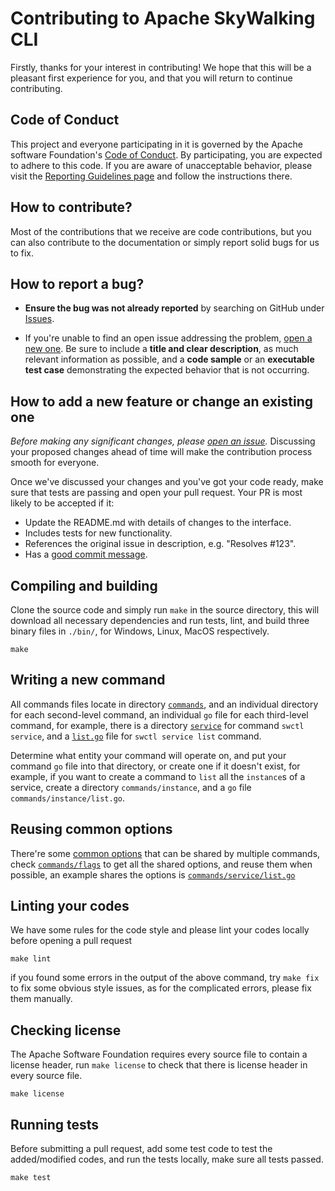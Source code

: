 # Contributing to Apache SkyWalking CLI

Firstly, thanks for your interest in contributing! We hope that this will be a
pleasant first experience for you, and that you will return to continue
contributing.

## Code of Conduct

This project and everyone participating in it is governed by the Apache
software Foundation's [Code of Conduct](http://www.apache.org/foundation/policies/conduct.html).
By participating, you are expected to adhere to this code. If you are aware of unacceptable behavior, please visit the
[Reporting Guidelines page](http://www.apache.org/foundation/policies/conduct.html#reporting-guidelines)
and follow the instructions there.

## How to contribute?

Most of the contributions that we receive are code contributions, but you can
also contribute to the documentation or simply report solid bugs
for us to fix.

## How to report a bug?

* **Ensure the bug was not already reported** by searching on GitHub under [Issues](https://github.com/apache/skywalking/issues).

* If you're unable to find an open issue addressing the problem, [open a new one](https://github.com/apache/skywalking/issues/new).
Be sure to include a **title and clear description**, as much relevant information as possible,
and a **code sample** or an **executable test case** demonstrating the expected behavior that is not occurring.

## How to add a new feature or change an existing one

_Before making any significant changes, please [open an issue](https://github.com/apache/skywalking/issues)._
Discussing your proposed changes ahead of time will make the contribution process smooth for everyone.

Once we've discussed your changes and you've got your code ready, make sure that tests are passing and open your pull request. Your PR is most likely to be accepted if it:

* Update the README.md with details of changes to the interface.
* Includes tests for new functionality.
* References the original issue in description, e.g. "Resolves #123".
* Has a [good commit message](http://tbaggery.com/2008/04/19/a-note-about-git-commit-messages.html).

## Compiling and building
Clone the source code and simply run `make` in the source directory,
this will download all necessary dependencies and run tests, lint, and build three binary files in `./bin/`, for Windows, Linux, MacOS respectively.

```shell
make
```

## Writing a new command
All commands files locate in directory [`commands`](commands), and an individual directory for each second-level command,
an individual `go` file for each third-level command, for example, there is a directory [`service`](commands/service) for command `swctl service`, 
and a [`list.go`](commands/service/list.go) file for `swctl service list` command.

Determine what entity your command will operate on, and put your command `go` file into that directory, or create one if it doesn't exist,
for example, if you want to create a command to `list` all the `instance`s of a service, create a directory `commands/instance`,
and a `go` file `commands/instance/list.go`.

## Reusing common options
There're some [common options](#common-options) that can be shared by multiple commands, check [`commands/flags`](commands/flags)
to get all the shared options, and reuse them when possible, an example shares the options is [`commands/service/list.go`](commands/service/list.go#L35)

## Linting your codes
We have some rules for the code style and please lint your codes locally before opening a pull request

```shell
make lint
```

if you found some errors in the output of the above command, try `make fix` to fix some obvious style issues, as for the complicated errors, please fix them manually.

## Checking license
The Apache Software Foundation requires every source file to contain a license header, run `make license` to check that there is license header in every source file.

```shell
make license
``` 

## Running tests
Before submitting a pull request, add some test code to test the added/modified codes,
and run the tests locally, make sure all tests passed.

```shell
make test
```
